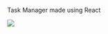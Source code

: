 Task Manager made using React

<img src="https://github.com/nida152/Task-Manager-React/blob/master/Screenshots/Home.png" />
